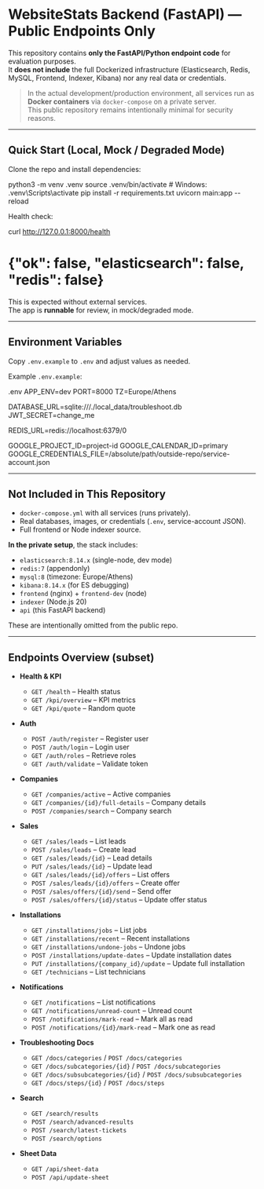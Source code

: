 # WebsiteStats Backend (FastAPI) — Public Endpoints Only

This repository contains **only the FastAPI/Python endpoint code** for evaluation purposes.  
It **does not include** the full Dockerized infrastructure (Elasticsearch, Redis, MySQL, Frontend, Indexer, Kibana) nor any real data or credentials.

> In the actual development/production environment, all services run as **Docker containers** via `docker-compose` on a private server.  
> This public repository remains intentionally minimal for security reasons.

---

## Quick Start (Local, Mock / Degraded Mode)

Clone the repo and install dependencies:


python3 -m venv .venv
source .venv/bin/activate   # Windows: .venv\Scripts\activate
pip install -r requirements.txt
uvicorn main:app --reload


Health check:


curl http://127.0.0.1:8000/health
# {"ok": false, "elasticsearch": false, "redis": false}


This is expected without external services.  
The app is **runnable** for review, in mock/degraded mode.

---

## Environment Variables

Copy `.env.example` to `.env` and adjust values as needed.

Example `.env.example`:

.env
APP_ENV=dev
PORT=8000
TZ=Europe/Athens

DATABASE_URL=sqlite:///./local_data/troubleshoot.db
JWT_SECRET=change_me

REDIS_URL=redis://localhost:6379/0

GOOGLE_PROJECT_ID=project-id
GOOGLE_CALENDAR_ID=primary
GOOGLE_CREDENTIALS_FILE=/absolute/path/outside-repo/service-account.json


---

## Not Included in This Repository

- `docker-compose.yml` with all services (runs privately).  
- Real databases, images, or credentials (`.env`, service-account JSON).  
- Full frontend or Node indexer source.

**In the private setup**, the stack includes:

- `elasticsearch:8.14.x` (single-node, dev mode)  
- `redis:7` (appendonly)  
- `mysql:8` (timezone: Europe/Athens)  
- `kibana:8.14.x` (for ES debugging)  
- `frontend` (nginx) + `frontend-dev` (node)  
- `indexer` (Node.js 20) 
- `api` (this FastAPI backend)  

These are intentionally omitted from the public repo.

---

## Endpoints Overview (subset)

- **Health & KPI**  
  - `GET /health` – Health status  
  - `GET /kpi/overview` – KPI metrics  
  - `GET /kpi/quote` – Random quote  

- **Auth**  
  - `POST /auth/register` – Register user  
  - `POST /auth/login` – Login user  
  - `GET /auth/roles` – Retrieve roles  
  - `GET /auth/validate` – Validate token  

- **Companies**  
  - `GET /companies/active` – Active companies  
  - `GET /companies/{id}/full-details` – Company details  
  - `POST /companies/search` – Company search  

- **Sales**  
  - `GET /sales/leads` – List leads  
  - `POST /sales/leads` – Create lead  
  - `GET /sales/leads/{id}` – Lead details  
  - `PUT /sales/leads/{id}` – Update lead  
  - `GET /sales/leads/{id}/offers` – List offers  
  - `POST /sales/leads/{id}/offers` – Create offer  
  - `POST /sales/offers/{id}/send` – Send offer  
  - `POST /sales/offers/{id}/status` – Update offer status  

- **Installations**  
  - `GET /installations/jobs` – List jobs  
  - `GET /installations/recent` – Recent installations  
  - `GET /installations/undone-jobs` – Undone jobs  
  - `POST /installations/update-dates` – Update installation dates  
  - `PUT /installations/{company_id}/update` – Update full installation  
  - `GET /technicians` – List technicians  

- **Notifications**  
  - `GET /notifications` – List notifications  
  - `GET /notifications/unread-count` – Unread count  
  - `POST /notifications/mark-read` – Mark all as read  
  - `POST /notifications/{id}/mark-read` – Mark one as read  

- **Troubleshooting Docs**  
  - `GET /docs/categories` / `POST /docs/categories`  
  - `GET /docs/subcategories/{id}` / `POST /docs/subcategories`  
  - `GET /docs/subsubcategories/{id}` / `POST /docs/subsubcategories`  
  - `GET /docs/steps/{id}` / `POST /docs/steps`  

- **Search**  
  - `GET /search/results`  
  - `POST /search/advanced-results`  
  - `POST /search/latest-tickets`  
  - `POST /search/options`  

- **Sheet Data**  
  - `GET /api/sheet-data`  
  - `POST /api/update-sheet`  

